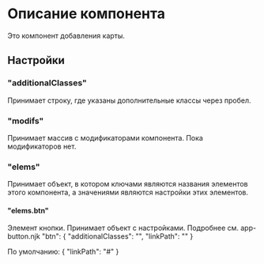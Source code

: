 # Описание компонента

Это компонент добавления карты.

## Настройки

### "additionalClasses"

Принимает строку, где указаны дополнительные классы через пробел.

### "modifs"

Принимает массив с модификаторами компонента.
Пока модификаторов нет.

### "elems"

Принимает объект, в котором ключами являются названия элементов этого компонента, а значениями являются настройки этих элементов.

#### "elems.btn"

Элемент кнопки.
Принимает объект с настройками. Подробнее см. app-button.njk
"btn": {
"additionalClasses": "",
"linkPath": ""
}

По умолчанию:
{
"linkPath": "#"
}
